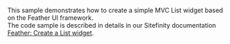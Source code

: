 This sample demonstrates how to create a simple MVC List widget based on the Feather UI framework.  <br />
The code sample is described in details in our Sitefinity documentation [Feather: Create a List widget](http://docs.sitefinity.com/feather-create-a-list-widget). 
